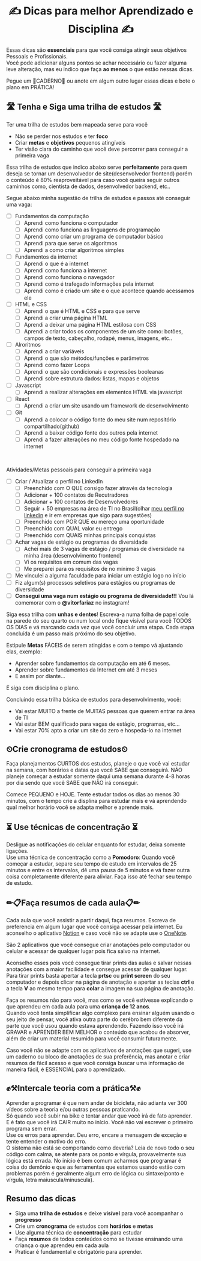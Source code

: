 <h1 align="center">✍ Dicas para melhor Aprendizado e Disciplina ✍</h1> 

Essas dicas são **essenciais** para  que você consiga atingir seus objetivos Pessoais e Profissionais. <br />
Você pode adicionar alguns pontos se achar necessário ou fazer alguma leve alteração, mas eu indico que faça **ao menos** o que estão nessas dicas. <br />

Pegue um 📝CADERNO📝 ou anote em algum outro lugar essas dicas e bote o plano em PRÁTICA!

##  🛣 Tenha e Siga uma trilha de estudos 🛣
Ter uma trilha de estudos bem mapeada serve para você
 - Não se perder nos estudos e ter **foco**
 - Criar **metas** e **objetivos** pequenos atingíveis
 - Ter visão clara do caminho que você deve percorrer para conseguir a primeira vaga

Essa trilha de estudos que indico abaixo serve **perfeitamente** para quem deseja se tornar um desenvolvedor de site(desenvolvedor frontend) porém o conteúdo é 80% reaproveitável para caso você queira seguir outros caminhos como, cientista de dados, desenvolvedor backend, etc.. <br />

Segue abaixo minha sugestão de trilha de estudos e passos até conseguir uma vaga:
 - [ ] Fundamentos da computação
   - [ ] Aprendi como funciona o computador
   - [ ] Aprendi como funciona as linguagens de programação
   - [ ] Aprendi como criar um programa de computador básico
   - [ ] Aprendi para que serve os algoritmos
   - [ ] Aprendi a como criar algoritmos simples
 - [ ] Fundamentos da internet
   - [ ] Aprendi o que é a internet
   - [ ] Aprendi como funciona a internet
   - [ ] Aprendi como funciona o navegador
   - [ ] Aprendi como é trafegado informações pela internet
   - [ ] Aprendi como é criado um site e o que acontece quando acessamos ele   
 - [ ] HTML e CSS
   - [ ] Aprendi o que é HTML e CSS e para que serve
   - [ ] Aprendi a criar uma página HTML
   - [ ] Aprendi a deixar uma página HTML estilosa com CSS
   - [ ] Aprendi a criar todos os componentes de um site como: botões, campos de texto, cabeçalho, rodapé, menus, imagens, etc..
 - [ ] Alroritmos
   - [ ]  Aprendi a criar variáveis
   - [ ]  Aprendi o que são métodos/funções e parâmetros
   - [ ]  Aprendi como fazer Loops
   - [ ]  Aprendi o que são condicionais e expressões booleanas
   - [ ]  Aprendi sobre estrutura dados: listas, mapas e objetos
 - [ ] Javascript
   - [ ] Aprendi a realizar alterações em elementos HTML via javascript
 - [ ] React
   - [ ] Aprendi a criar um site usando um framework de desenvolvimento
 - [ ] Git
   - [ ] Aprendi a colocar o código fonte do meu site num repositório compartilhado(github)
   - [ ] Aprendi a baixar código fonte dos outros pela internet
   - [ ] Aprendi a fazer alterações no meu código fonte hospedado na internet
<br />

Atividades/Metas pessoais para conseguir a primeira vaga
 - [ ] Criar / Atualizar o perfil no LinkedIn
   - [ ] Preenchido com O QUE consigo fazer através da tecnologia
   - [ ] Adicionar + 100 contatos de Recutradores
   - [ ] Adicionar + 100 contatos de Desenvolvedores
   - [ ] Seguir + 50 empresas na área de TI no Brasil(olhar [meu perfil no linkedin](https://www.linkedin.com/in/vitor-farias-a60760121/) e ir em empresas que sigo para sugestões)
   - [ ] Preenchido com POR QUE eu mereço uma oportunidade
   - [ ] Preenchido com QUAL valor eu entrego
   - [ ] Preenchido com QUAIS minhas principais conquistas
 - [ ] Achar vagas de estágio ou programas de diversidade
   - [ ] Achei mais de 3 vagas de estágio / programas de diversidade na minha área (desenvolvimento frontend)
   - [ ] Vi os requisitos em comum das vagas
   - [ ] Me preparei para os requisitos de no mínimo 3 vagas
 - [ ] Me vinculei a alguma faculdade para iniciar um estágio logo no início
 - [ ] Fiz algum(s) processos seletivos para estágios ou programas de diversidade
 - [ ] **Consegui uma vaga num estágio ou programa de diversidade!!!** Vou lá comemorar com o **@vitorfariaz** no instagram!

Siga essa trilha com **unhas e dentes**! Escreva-a numa folha de papel cole na parede do seu quarto ou num local onde fique visível para você TODOS OS DIAS e vá marcando cada vez que você concluir uma etapa. Cada etapa concluída é um passo mais próximo do seu objetivo. <br />

Estipule **Metas** FÁCEIS de serem atingidas e com o tempo vá ajustando elas, exemplo:
 - Aprender sobre fundamentos da computação em até 6 meses.
 - Aprender sobre fundamentos da Internet em até 3 meses
 - E assim por diante...

E siga com disciplina o plano. <br />

Concluindo essa trilha básica de estudos para desenvolvimento, você:
 - Vai estar MUITO a frente de MUITAS pessoas que querem entrar na área de TI
 - Vai estar BEM qualificado para vagas de estágio, programas, etc...
 - Vai estar 70% apto a criar um site do zero e hospeda-lo na internet

## ⏲Crie cronograma de estudos⏲
Faça planejamentos CURTOS dos estudos, planeje o que você vai estudar na semana, com horários e datas que você SABE que conseguirá.
NÃO planeje começar a estudar somente daqui uma semana durante 4-8 horas por dia sendo que você SABE que NÃO irá conseguir. <br />

Comece PEQUENO e HOJE. Tente estudar todos os dias ao menos 30 minutos, com o tempo crie a displina para estudar mais e vá aprendendo qual melhor horário você se adapta melhor e aprende mais.

## ⏳ Use técnicas de concentração ⏳
Desligue as notificações do celular enquanto for estudar, deixa somente ligações. <br />
Use uma técnica de concentração como a **Pomodoro**: Quando você começar a estudar, separe seu tempo de estudo em intervalos de 25 minutos e entre os intervalos, dê uma pausa de 5 minutos e vá fazer outra coisa completamente diferente para aliviar. Faça isso até fechar seu tempo de estudo.  

## ✏📋Faça resumos de cada aula📋✏
Cada aula que você assistir a partir daqui, faça resumos. Escreva de preferencia em algum lugar que você consiga acessar pela internet.
Eu aconselho o aplicativo [Notion](https://www.notion.so/pt-br) e caso você não se adapte use o [OneNote](https://www.onenote.com). <br />

São 2 aplicativos que você consegue criar anotações pelo computador ou celular e acessar de qualquer lugar pois fica salvo na internet. <br />

Aconselho esses pois você consegue tirar prints das aulas e salvar nessas anotações com a maior facilidade e consegue acessar de qualquer lugar. <br />
Para tirar prints basta apertar a tecla **prtsc** ou **print screen** do seu computador e depois clicar na página de anotação e apertar as teclas **ctrl** e a tecla  **V** ao mesmo tempo para **colar** a imagem na sua página de anotação. <br />

Faça os resumos não para você, mas como se você estivesse explicando o que aprendeu em cada aula para uma **criança de 12 anos**. <br />
Quando você tenta simplificar algo complexo para ensinar alguém usando o seu jeito de pensar, você ativa outra parte do cerébro bem diferente da parte que você usou quando estava aprendendo. Fazendo isso você irá GRAVAR e APRENDER BEM MELHOR o conteúdo que acabou de absorver, além de criar um material resumido para você consumir futuramente. <br />

Caso você não se adapte com os aplicativos de anotações que sugeri, use um caderno ou bloco de anotações de sua preferência, mas anotar e criar resumos de fácil acesso e que você consiga buscar uma informação de maneira fácil, é ESSENCIAL para o aprendizado.

## ✊⚒Intercale teoria com a prática⚒✊
Aprender a programar é que nem andar de bicicleta, não adianta ver 300 vídeos sobre a teoria e/ou outras pessoas praticando. <br />
Só quando você subir na bike e tentar andar que você irá de fato aprender. <br />
E é fato que você irá CAIR muito no início. Você não vai escrever o primeiro programa sem errar. <br />
Use os erros para aprender. Deu erro, encare a mensagem de exceção e tente entender o motivo do erro. <br />
O sistema não está se comportando como deveria? Leia de novo todo o seu código com calma, se atente para os ponto e vírgula, provavelmente sua lógica está errada. 
No início é bem comum acharmos que programar é coisa do demônio e que as ferramentas que estamos usando estão com problemas porém é geralmente algum erro de lógica ou sintaxe(ponto e vírgula, letra maiuscula/minuscula).


## Resumo das dicas
 - Siga uma **trilha de estudos** e deixe **visível** para você acompanhar o **progresso**
 - Crie um **cronograma** de estudos com **horários** e **metas**
 - Use alguma técnica de **concentração** para estudar
 - Faça **resumos** de todos conteúdos como se tivesse ensinando uma criança o que aprendeu em cada aula
 - Praticar é fundamental e obrigatório para aprender.
